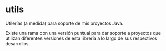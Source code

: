 # utils
Utilerías (a medida) para soporte de mis proyectos Java.

Existe una rama con una versión puntual para dar soporte a proyectos que utilizan
diferentes versiones de esta librería a lo largo de sus respectivos desarrollos.
